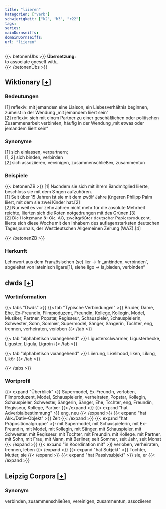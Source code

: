 ```yaml
---
title: "liieren"
kategorien: ["Verb"]
schwierigkeit: ["k2", "h3", "r22"]
tags:
series:
mainDornseiffs:
domainDornseiffs:
url: "liieren"
---
```


{{< betonenÜbs >}}
**Übersetzung:**  
to associate  oneself with...  
{{< /betonenÜbs >}}

## Wiktionary [[+](https://de.wiktionary.org/wiki/liieren)]

### Bedeutungen
[1] reflexiv: mit jemandem eine Liaison, ein Liebesverhältnis beginnen, zumeist in der Wendung „mit jemandem liiert sein“  
[2] reflexiv: sich mit einem Partner zu einer geschäftlichen oder politischen Zusammenarbeit verbinden, häufig in der Wendung „mit etwas oder jemandem liiert sein“  

### Synonyme
[1] sich einlassen, verpartnern;  
[1, 2] sich binden, verbinden  
[2] sich assoziieren, vereinigen, zusammenschließen, zusammentun  

### Beispiele
{{< betonenZB >}}
[1] Nachdem sie sich mit ihrem Bandmitglied liierte, beschloss sie mit dem Singen aufzuhören.  
[1] Seit über 15 Jahren ist sie mit dem zwölf Jahre jüngeren Philipp Palm liiert, mit dem sie zwei Kinder hat.[2]  
[2] Nur weil es vor zehn Jahren nicht mehr für die absolute Mehrheit reichte, liierten sich die Roten notgedrungen mit den Grünen.[3]  
[2] Die Holtzmann &: Cie. AG, zweitgrößter deutscher Papierproduzent, liierte sich diese Woche mit den Inhabern des auflagenstarksten deutschen Tagesjournals, der Westdeutschen Allgemeinen Zeitung (WAZ).[4]  

{{< /betonenZB >}}
### Herkunft
Lehnwort aus dem Französischen (se) lier → fr „anbinden, verbinden“, abgeleitet von lateinisch ligare[1], siehe ligo → la„binden, verbinden“  



## dwds [[+](https://www.dwds.de/wb/liieren)]

### Wortinformation
{{< tabs "Dwds" >}}
{{< tab "Typische Verbindungen" >}}
Bruder, Dame, Ehe, Ex-Freundin, Filmproduzent, Freundin, Kollege, Kollegin, Model, Musiker, Partner, Popstar, Regisseur, Schauspieler, Schauspielerin, Schwester, Sohn, Sommer, Supermodel, Sänger, Sängerin, Tochter, eng, trennen, verheiraten, verloben
{{< /tab >}}

{{< tab "alphabetisch vorangehend" >}}
Ligusterschwärmer, Ligusterhecke, Liguster, Ligula, Ligroin
{{< /tab >}}

{{< tab "alphabetisch vorangehend" >}}
Liierung, Likelihood, liken, Liking, Likör
{{< /tab >}}

{{< /tabs >}}

### Wortprofil
{{< expand "Überblick" >}} Supermodel, Ex-Freundin, verloben, Filmproduzent, Model, Schauspielerin, verheiraten, Popstar, Kollegin, Schauspieler, Schwester, Sängerin, Sänger, Ehe, Tochter, eng, Freundin, Regisseur, Kollege, Partner {{< /expand >}}
{{< expand "hat Adverbialbestimmung" >}} eng, neu {{< /expand >}}
{{< expand "hat Akk./Dativ-Objekt" >}} Zeit {{< /expand >}}
{{< expand "hat Präpositionalgruppe" >}} mit Supermodel, mit Schauspielerin, mit Ex-Freundin, mit Model, mit Kollegin, mit Sänger, mit Schauspieler, mit Schwester, mit Regisseur, mit Tochter, mit Freundin, mit Kollege, mit Partner, mit Sohn, mit Frau, mit Mann, mit Berliner, seit Sommer, seit Jahr, seit Monat {{< /expand >}}
{{< expand "in Koordination mit" >}} verloben, verheiraten, trennen, leben {{< /expand >}}
{{< expand "hat Subjekt" >}} Tochter, Mutter, sie {{< /expand >}}
{{< expand "hat Passivsubjekt" >}} sie, er {{< /expand >}}

## Leipzig Corpora [[+](https://corpora.uni-leipzig.de/en/res?word=liieren&corpusId=deu_newscrawl-public_2018)]


### Synonym
verbinden, zusammenschließen, vereinigen, zusammentun, assoziieren

